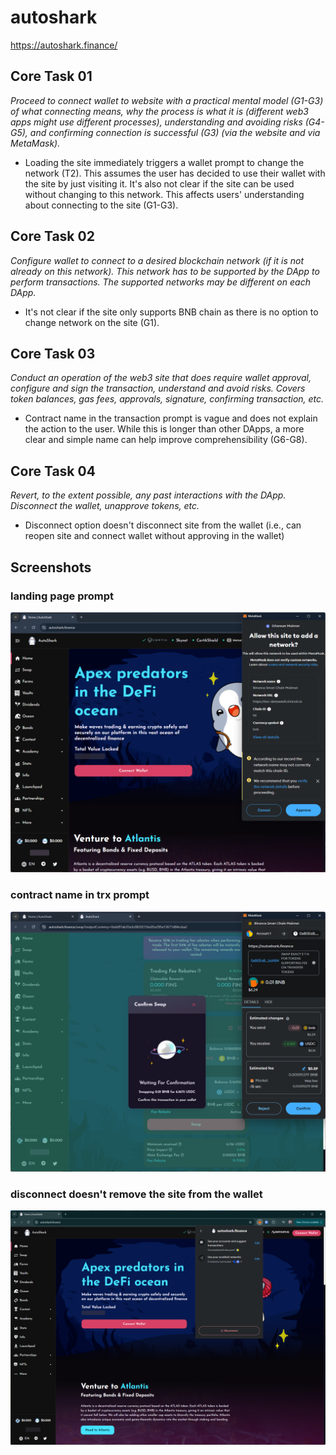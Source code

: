 # autoshark
https://autoshark.finance/

## Core Task 01

*Proceed to connect wallet to website with a practical mental model (G1-G3) of what connecting means, why the process is what it is (different web3 apps might use different processes), understanding and avoiding risks (G4-G5), and confirming connection is successful (G3) (via the website and via MetaMask).*

- Loading the site immediately triggers a wallet prompt to change the network (T2). This assumes the user has decided to use their wallet with the site by just visiting it. It's also not clear if the site can be used without changing to this network. This affects users' understanding about connecting to the site (G1-G3). 

## Core Task 02

*Configure wallet to connect to a desired blockchain network (if it is not already on this network). This network has to be supported by the DApp to perform transactions. The supported networks may be different on each DApp.* 

- It's not clear if the site only supports BNB chain as there is no option to change network on the site (G1).

## Core Task 03

*Conduct an operation of the web3 site that does require wallet approval, configure and sign the transaction, understand and avoid risks. Covers token balances, gas fees, approvals, signature, confirming transaction, etc.*

- Contract name in the transaction prompt is vague and does not explain the action to the user. While this is longer than other DApps, a more clear and simple name can help improve comprehensibility (G6-G8).


## Core Task 04

*Revert, to the extent possible, any past interactions with the DApp. Disconnect the wallet, unapprove tokens, etc.*  

- Disconnect option doesn't disconnect site from the wallet (i.e., can reopen site and connect wallet without approving in the wallet)

## Screenshots
### landing page prompt
![change network prompted after opening site](image-30.png)

### contract name in trx prompt
![trx prompt](image-31.png)

### disconnect doesn't remove the site from the wallet
![wallet prompt](image-59.png)

